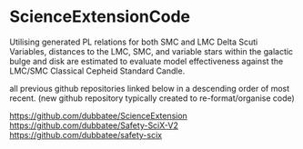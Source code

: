 # ScienceExtensionCode

Utilising generated PL relations for both SMC and LMC Delta Scuti Variables, distances to the LMC, SMC, and variable stars within the galactic bulge and disk are estimated to evaluate model effectiveness against the LMC/SMC Classical Cepheid Standard Candle.

all previous github repositories linked below in a descending order of most recent. (new github repository typically created to re-format/organise code)

https://github.com/dubbatee/ScienceExtension
https://github.com/dubbatee/Safety-SciX-V2
https://github.com/dubbatee/safety-scix
